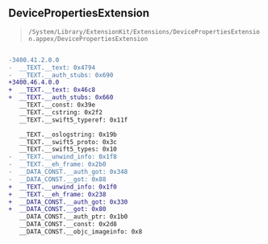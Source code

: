 ## DevicePropertiesExtension

> `/System/Library/ExtensionKit/Extensions/DevicePropertiesExtension.appex/DevicePropertiesExtension`

```diff

-3400.41.2.0.0
-  __TEXT.__text: 0x4794
-  __TEXT.__auth_stubs: 0x690
+3400.46.4.0.0
+  __TEXT.__text: 0x46c8
+  __TEXT.__auth_stubs: 0x660
   __TEXT.__const: 0x39e
   __TEXT.__cstring: 0x2f2
   __TEXT.__swift5_typeref: 0x11f

   __TEXT.__oslogstring: 0x19b
   __TEXT.__swift5_proto: 0x3c
   __TEXT.__swift5_types: 0x10
-  __TEXT.__unwind_info: 0x1f8
-  __TEXT.__eh_frame: 0x2b0
-  __DATA_CONST.__auth_got: 0x348
-  __DATA_CONST.__got: 0x88
+  __TEXT.__unwind_info: 0x1f0
+  __TEXT.__eh_frame: 0x238
+  __DATA_CONST.__auth_got: 0x330
+  __DATA_CONST.__got: 0x80
   __DATA_CONST.__auth_ptr: 0x1b0
   __DATA_CONST.__const: 0x2d8
   __DATA_CONST.__objc_imageinfo: 0x8

```
